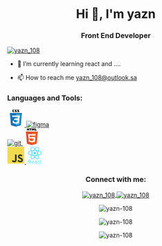 <h1 align="center">Hi 👋, I'm yazn</h1>
<h3 align="center">Front End Developer</h3>

<p align="left"> <a href="https://twitter.com/yazn_108" target="blank"><img src="https://img.shields.io/twitter/follow/yazn_108?logo=twitter&style=for-the-badge" alt="yazn_108" /></a> </p>

- 🌱 I’m currently learning react and ....

- 📫 How to reach me yazn_108@outlook.sa

<h3 align="left">Languages and Tools:</h3>
        <p align="left">
            <a href="https://www.w3schools.com/css/" target="_blank" rel="noreferrer">
                <img
                    src="https://raw.githubusercontent.com/devicons/devicon/master/icons/css3/css3-original-wordmark.svg"
                    alt="css3"
                    width="40"
                    height="40"
                >
            </a>
            <a href="https://www.figma.com/" target="_blank" rel="noreferrer">
                <img
                    src="https://www.vectorlogo.zone/logos/figma/figma-icon.svg"
                    alt="figma"
                    width="40"
                    height="40"
                >
            </a>
            <br>
            <a href="https://git-scm.com/" target="_blank" rel="noreferrer">
                <img
                    src="https://www.vectorlogo.zone/logos/git-scm/git-scm-icon.svg"
                    alt="git"
                    width="40"
                    height="40"
                >
            </a>
            <a href="https://www.w3.org/html/" target="_blank" rel="noreferrer">
                <img
                    src="https://raw.githubusercontent.com/devicons/devicon/master/icons/html5/html5-original-wordmark.svg"
                    alt="html5"
                    width="40"
                    height="40"
                >
            </a>
            <br>
            <a href="https://developer.mozilla.org/en-US/docs/Web/JavaScript" target="_blank" rel="noreferrer">
                <img
                    src="https://raw.githubusercontent.com/devicons/devicon/master/icons/javascript/javascript-original.svg"
                    alt="javascript"
                    width="40"
                    height="40"
                >
            </a>
            <a href="https://reactjs.org/" target="_blank" rel="noreferrer">
                <img
                    src="https://raw.githubusercontent.com/devicons/devicon/master/icons/react/react-original-wordmark.svg"
                    alt="react"
                    width="40"
                    height="40"
                >
            </a>
            <br>
        </p>
<h3 align="center">Connect with me:</h3>
<p align="center">
            <a href="https://twitter.com/yazn_108" target="blank">
                <img
                    align="center"
                    src="https://raw.githubusercontent.com/rahuldkjain/github-profile-readme-generator/master/src/images/icons/Social/twitter.svg"
                    alt="yazn_108"
                    height="30"
                    width="40"
                >
            </a>
            <a href="https://t.me/@yazn_108" target="blank">
                <img
                    align="center"
                    src="https://upload.wikimedia.org/wikipedia/commons/8/82/Telegram_logo.svg"
                    alt="yazn_108"
                    height="30"
                    width="40"
                >
            </a>
        </p>
 <p>
            <p align="center">
                <img src="https://github-readme-stats.vercel.app/api?username=yazn-108&show_icons=true&locale=en" alt="yazn-108">
            </p>
            <p align="center">
                <img src="https://github-readme-stats.vercel.app/api/top-langs?username=yazn-108&show_icons=true&locale=en&layout=compact" alt="yazn-108">
            </p>
            <p align="center">
                <img src="https://github-readme-streak-stats.herokuapp.com/?user=yazn-108&" alt="yazn-108">
            </p>
        </p>
